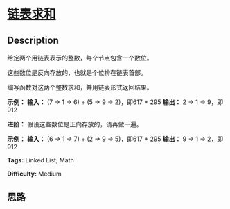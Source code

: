 # [链表求和][title]

## Description

给定两个用链表表示的整数，每个节点包含一个数位。

这些数位是反向存放的，也就是个位排在链表首部。

编写函数对这两个整数求和，并用链表形式返回结果。



**示例：**
            **输入：** (7 -> 1 -> 6) + (5 -> 9 -> 2)，即617 + 295    **输出：** 2 -> 1 -> 9，即912    

**进阶：** 假设这些数位是正向存放的，请再做一遍。

**示例：**
            **输入：** (6 -> 1 -> 7) + (2 -> 9 -> 5)，即617 + 295    **输出：** 9 -> 1 -> 2，即912    


**Tags:** Linked List, Math

**Difficulty:** Medium

## 思路

[title]: https://leetcode-cn.com/problems/sum-lists-lcci
